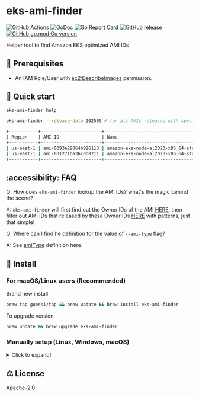 # eks-ami-finder

[![GitHub Actions](https://github.com/guessi/eks-ami-finder/actions/workflows/go.yml/badge.svg?branch=main)](https://github.com/guessi/eks-ami-finder/actions/workflows/go.yml)
[![GoDoc](https://godoc.org/github.com/guessi/eks-ami-finder?status.svg)](https://godoc.org/github.com/guessi/eks-ami-finder)
[![Go Report Card](https://goreportcard.com/badge/github.com/guessi/eks-ami-finder)](https://goreportcard.com/report/github.com/guessi/eks-ami-finder)
[![GitHub release](https://img.shields.io/github/release/guessi/eks-ami-finder.svg)](https://github.com/guessi/eks-ami-finder/releases/latest)
[![GitHub go.mod Go version](https://img.shields.io/github/go-mod/go-version/guessi/eks-ami-finder)](https://github.com/guessi/eks-ami-finder/blob/main/go.mod)

Helper tool to find Amazon EKS optimized AMI IDs

## 🔢 Prerequisites

* An IAM Role/User with [ec2:DescribeImages](https://docs.aws.amazon.com/AWSEC2/latest/APIReference/API_DescribeImages.html) permission.

## 🚀 Quick start

```bash
eks-ami-finder help
```

```bash
eks-ami-finder --release-date 202509 # for all AMIs released with specific month (prefix match)

+-----------+-----------------------+-------------------------------------------------------+---------------------------------------------------------------------------------------------------------------+--------------------------+--------------+
| Region    | AMI ID                | Name                                                  | Description                                                                                                   | DeprecationTime          | Architecture |
+-----------+-----------------------+-------------------------------------------------------+---------------------------------------------------------------------------------------------------------------+--------------------------+--------------+
| us-east-1 | ami-0093e29064b926113 | amazon-eks-node-al2023-x86_64-standard-1.34-v20250920 | EKS-optimized Kubernetes node based on Amazon Linux 2023, (k8s: 1.34.1, containerd: 2.1.4-1.eks.amzn2023.0.1) | 2027-09-24T00:36:26.000Z | x86_64       |
| us-east-1 | ami-031271ba36c0b8711 | amazon-eks-node-al2023-x86_64-standard-1.34-v20250915 | EKS-optimized Kubernetes node based on Amazon Linux 2023, (k8s: 1.34.0, containerd: 2.1.4-1.eks.amzn2023.0.1) | 2027-09-16T18:17:54.000Z | x86_64       |
+-----------+-----------------------+-------------------------------------------------------+---------------------------------------------------------------------------------------------------------------+--------------------------+--------------+
```

## :accessibility: FAQ

Q: How does `eks-ami-finder` lookup the AMI IDs? what's the magic behind the scene?

A: `eks-ami-finder` will first find out the Owner IDs of the AMI [HERE](hack/ami-owner-info-check.sh), then filter out AMI IDs that released by these Owner IDs [HERE](cmd/search.go) with patterns, just that simple!

Q: Where can I find he definition for the value of `--ami-type` flag?

A: See [amiType](https://docs.aws.amazon.com/eks/latest/APIReference/API_Nodegroup.html#AmazonEKS-Type-Nodegroup-amiType) definition here.

## 👷 Install

### For macOS/Linux users (Recommended)

Brand new install

```bash
brew tap guessi/tap && brew update && brew install eks-ami-finder
```

To upgrade version

```bash
brew update && brew upgrade eks-ami-finder
```

### Manually setup (Linux, Windows, macOS)

<details><!-- markdownlint-disable-line -->
<summary>Click to expand!</summary><!-- markdownlint-disable-line -->

#### For Linux users

```bash
curl -fsSL https://github.com/guessi/eks-ami-finder/releases/latest/download/eks-ami-finder-Linux-$(uname -m).tar.gz -o - | tar zxvf -
mv -vf ./eks-ami-finder /usr/local/bin/eks-ami-finder
```

#### For macOS users

```bash
curl -fsSL https://github.com/guessi/eks-ami-finder/releases/latest/download/eks-ami-finder-Darwin-$(uname -m).tar.gz -o - | tar zxvf -
mv -vf ./eks-ami-finder /usr/local/bin/eks-ami-finder
```

#### For Windows users

```powershell
$SRC = 'https://github.com/guessi/eks-ami-finder/releases/latest/download/eks-ami-finder-Windows-x86_64.tar.gz'
$DST = 'C:\Temp\eks-ami-finder-Windows-x86_64.tar.gz'
Invoke-RestMethod -Uri $SRC -OutFile $DST
```

</details>

## ⚖️ License

[Apache-2.0](LICENSE)
